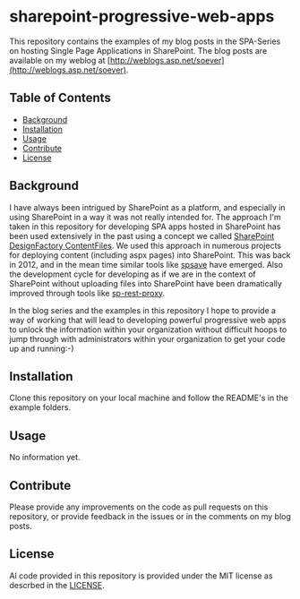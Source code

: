 # sharepoint-progressive-web-apps

This repository contains the examples of my blog posts in the SPA-Series on hosting Single Page Applications in SharePoint. 
The blog posts are available on my weblog at [http://weblogs.asp.net/soever](http://weblogs.asp.net/soever).

## Table of Contents

- [Background](#background)
- [Installation](#installation)
- [Usage](#usage)
- [Contribute](#contribute)
- [License](#license)

## Background

I have always been intrigued by SharePoint as a platform, and especially in using SharePoint in a way it was not really intended for.
The approach I'm taken in this repository for developing SPA apps hosted in SharePoint has been used extensively in the past using a concept we called
[SharePoint DesignFactory ContentFiles](https://weblogs.asp.net/soever/sharepoint-designfactory-contentfiles). We used this approach in numerous projects for deploying
content (including aspx pages) into SharePoint. This was back in 2012, and in the mean time similar tools like [spsave](https://www.npmjs.com/package/spsave) 
have emerged. Also the development cycle for developing as if we are in the context of SharePoint without uploading files into SharePoint have been dramatically 
improved through tools like [sp-rest-proxy](https://www.npmjs.com/package/sp-rest-proxy).

In the blog series and the examples in this repository I hope to provide a way of working that will lead to developing powerful progressive web apps to 
unlock the information within your organization without difficult hoops to jump through with administrators within your organization to get your code up and running:-)

## Installation

Clone this repository on your local machine and follow the README's in the example folders.

## Usage

No information yet.

## Contribute

Please provide any improvements on the code as pull requests on this repository, or provide feedback in the issues or in the comments on my blog posts.

## License

Al code provided in this repository is provided under the MIT license as descrbed in the [LICENSE](LICENSE).